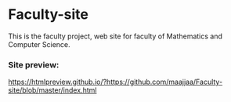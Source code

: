 # Faculty-site
 
This is the faculty project, web site for faculty of Mathematics and Computer Science. 

### Site preview:

https://htmlpreview.github.io/?https://github.com/maajjaa/Faculty-site/blob/master/index.html
